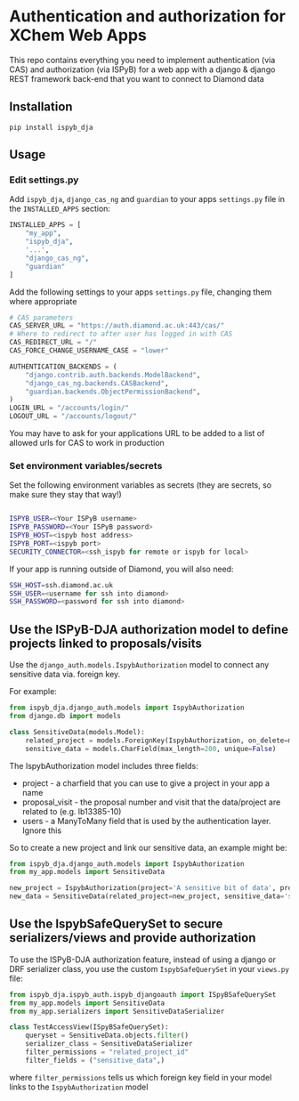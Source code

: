 # Authentication and authorization for XChem Web Apps
This repo contains everything you need to implement authentication (via CAS) and authorization (via ISPyB) for a web app
with a django & django REST framework back-end that you want to connect to Diamond data

## Installation

```pip install ispyb_dja```

## Usage

### Edit settings.py
Add `ispyb_dja`, `django_cas_ng` and `guardian` to your apps `settings.py` file in the `INSTALLED_APPS` section:

```python
INSTALLED_APPS = [
    "my_app",
    "ispyb_dja",
    '...',
    "django_cas_ng",
    "guardian"
]
```

Add the following settings to your apps `settings.py` file, changing them where appropriate

```python
# CAS parameters
CAS_SERVER_URL = "https://auth.diamond.ac.uk:443/cas/"
# Where to redirect to after user has logged in with CAS
CAS_REDIRECT_URL = "/"
CAS_FORCE_CHANGE_USERNAME_CASE = "lower"

AUTHENTICATION_BACKENDS = (
    "django.contrib.auth.backends.ModelBackend",
    "django_cas_ng.backends.CASBackend",
    "guardian.backends.ObjectPermissionBackend",
)
LOGIN_URL = "/accounts/login/"
LOGOUT_URL = "/accounts/logout/"
```

You may have to ask for your applications URL to be added to a list of allowed urls for CAS to work in production

### Set environment variables/secrets 
Set the following environment variables as secrets (they are secrets, so make sure they stay that way!)

```bash

ISPYB_USER=<Your ISPyB username>
ISPYB_PASSWORD=<Your ISPyB password>
ISPYB_HOST=<ispyb host address>
ISPYB_PORT=<ispyb port>
SECURITY_CONNECTOR=<ssh_ispyb for remote or ispyb for local>
```

If your app is running outside of Diamond, you will also need:

```bash
SSH_HOST=ssh.diamond.ac.uk
SSH_USER=<username for ssh into diamond>
SSH_PASSWORD=<password for ssh into diamond>
```

## Use the ISPyB-DJA authorization model to define projects linked to proposals/visits
Use the `django_auth.models.IspybAuthorization` model to connect any sensitive data via. foreign key. 

For example:

```python
from ispyb_dja.django_auth.models import IspybAuthorization
from django.db import models

class SensitiveData(models.Model):
    related_project = models.ForeignKey(IspybAuthorization, on_delete=models.CASCADE)
    sensitive_data = models.CharField(max_length=200, unique=False)

```

The IspybAuthorization model includes three fields:
- project - a charfield that you can use to give a project in your app a name
- proposal_visit - the proposal number and visit that the data/project are related to (e.g. lb13385-10)
- users - a ManyToMany field that is used by the authentication layer. Ignore this

So to create a new project and link our sensitive data, an example might be:

```python
from ispyb_dja.django_auth.models import IspybAuthorization
from my_app.models import SensitiveData

new_project = IspybAuthorization(project='A sensitive bit of data', proposal_visit='lb13385-10')
new_data = SensitiveData(related_project=new_project, sensitive_data='something secret')
```

## Use the IspybSafeQuerySet to secure serializers/views and provide authorization
To use the ISPyB-DJA authorization feature, instead of using a django or DRF serializer class, you use the custom 
`IspybSafeQuerySet` in your `views.py` file:

```python
from ispyb_dja.ispyb_auth.ispyb_djangoauth import ISpyBSafeQuerySet
from my_app.models import SensitiveData
from my_app.serializers import SensitiveDataSerializer

class TestAccessView(ISpyBSafeQuerySet):
    queryset = SensitiveData.objects.filter()
    serializer_class = SensitiveDataSerializer
    filter_permissions = "related_project_id"
    filter_fields = ("sensitive_data",)
```
where `filter_permissions` tells us which foreign key field in your model links to the `IspybAuthorization` model